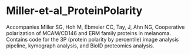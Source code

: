 # Miller-et-al_ProteinPolarity
Accompanies Miller SG, Hoh M, Ebmeier CC, Tay, J, Ahn NG, Cooperative polarization of MCAM/CD146 and ERM family proteins in melanoma. Contains code for the 3P (protein polarity by percentile) image analysis pipeline, kymograph analysis, and BioID proteomics analysis.
